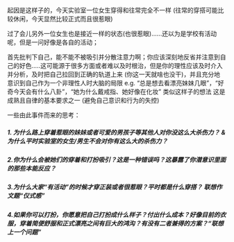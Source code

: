 
起因是这样子的，今天实验室一位女生穿得和往常完全不一样 (往常的穿搭可能比较休闲，今天显然比较正式而且很惹眼)  

过了会儿另外一位女生也是接近一样的状态(也很惹眼)......还以为是学校有活动呢，但是一问好像是各自的活动；

首先批判下自己，能不能不被吸引并分散注意力啊；你应该深刻地反省并注意到自己的好色.....这可能源于很多方面或者难以及时根治，但是你的理性应该及时介入并分析，及时把自己拉回到正确的轨道上来 (你这一天就啥也没干)，并且充分地意识到自己作为一个非理性人时大脑的局限 e.g. “总是想去看漂亮妹妹几眼”，“好奇今天会有什么八卦”，“她为什么戴戒指、她好像在化妆” 类似这样子的想法 这是成熟且自律的基本要求之一 (避免自己意识和行为的失控)

一些由此事件而来的思考：

##### 1. 为什么路上穿着惹眼的妹妹或者可爱的男孩子等其他人对你没这么大杀伤力？ & 为什么平时实验室的女生/男生不会对你有这么大的杀伤力？

##### 2.你为什么会被她们的穿着和打扮吸引？这是一种错误吗？这暴露了你潜意识里面的那些本能反应？

##### 3.为什么大家“有活动”的时候才穿正装或者很惹眼？平时都是什么穿搭？ 联想作文题“仪式感”

##### 4.如果你可以打扮，你愿意把自己打扮成什么样子？付出什么成本？好像目前的衣服，穿着简便舒服和正式漂亮之间有巨大的鸿沟？有没有二者兼得的方案？“联想上一个问题”
